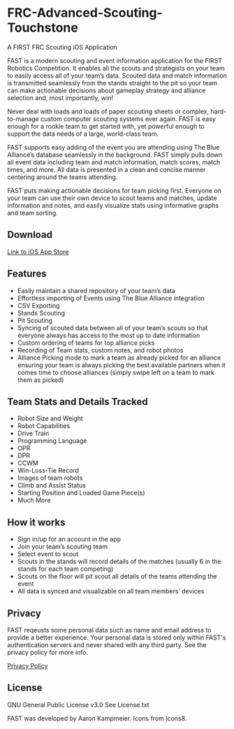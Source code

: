 # FRC-Advanced-Scouting-Touchstone
A FIRST FRC Scouting iOS Application

FAST is a modern scouting and event information application for the FIRST Robotics Competition. It enables all the scouts and strategists on your team to easily access all of your team’s data. Scouted data and match information is transmitted seamlessly from the stands straight to the pit so your team can make actionable decisions about gameplay strategy and alliance selection and, most importantly, win!

Never deal with loads and loads of paper scouting sheets or complex, hard-to-manage custom computer scouting systems ever again. FAST is easy enough for a rookie team to get started with, yet powerful enough to support the data needs of a large, world-class team.

FAST supports easy adding of the event you are attending using The Blue Alliance’s database seamlessly in the background. FAST simply pulls down all event data including team and match information, match scores, match times, and more. All data is presented in a clean and concise manner centering around the teams attending.

FAST puts making actionable decisions for team picking first. Everyone on your team can use their own device to scout teams and matches, update information and notes, and easily visualize stats using informative graphs and team sorting. 

## Download
[Link to iOS App Store](https://itunes.apple.com/us/app/fast-frc-scouter/id1201098361?mt=8)

## Features
- Easily maintain a shared repository of your team’s data
- Effortless importing of Events using The Blue Alliance integration
- CSV Exporting
- Stands Scouting
- Pit Scouting
- Syncing of scouted data between all of your team’s scouts so that everyone always has access to the most up to date information
- Custom ordering of teams for top alliance picks
- Recording of Team stats, custom notes, and robot photos
- Alliance Picking mode to mark a team as already picked for an alliance ensuring your team is always picking the best available partners when it comes time to choose alliances (simply swipe left on a team to mark them as picked)

## Team Stats and Details Tracked
- Robot Size and Weight
- Robot Capabilities
- Drive Train
- Programming Language
- OPR
- DPR
- CCWM
- Win-Loss-Tie Record
- Images of team robots
- Climb and Assist Status
- Starting Position and Loaded Game Piece(s)
- Much More

## How it works
- Sign in/up for an account in the app
- Join your team’s scouting team
- Select event to scout
- Scouts in the stands will record details of the matches (usually 6 in the stands for each team competing)
- Scouts on the floor will pit scout all details of the teams attending the event
- All data is synced and visualizable on all team members’ devices

## Privacy
FAST reqeusts some personal data such as name and email address to provide a better experience. Your personal data is stored only within FAST's authentication servers and never shared with any third party. See the privacy policy for more info.

[Privacy Policy](https://frcfastapp.com/privacy.html)

## License
GNU General Public License v3.0
See License.txt

FAST was developed by Aaron Kampmeier.
Icons from Icons8.
